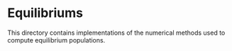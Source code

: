 # Equilibriums
This directory contains implementations of the numerical methods
used to compute equilibrium populations.